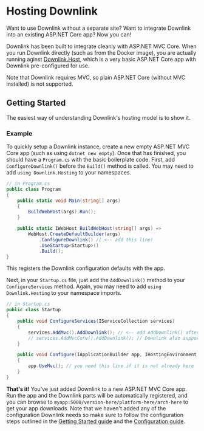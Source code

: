 # Hosting Downlink

Want to use Downlink without a separate site? Want to integrate Downlink into an existing ASP.NET Core app? Now you can!

Downlink has been built to integrate cleanly with ASP.NET MVC Core. When you run Downlink directly (such as from the Docker image), you are actually running aginst [Downlink.Host](xref:Downlink.Startup), which is a very basic ASP.NET Core app with Downlink pre-configured for use.

Note that Downlink requires MVC, so plain ASP.NET Core (without MVC installed) is not supported.

## Getting Started

The easiest way of understanding Downlink's hosting model is to show it.

### Example

To quickly setup a Downlink instance, create a new empty ASP.NET MVC Core app (such as using `dotnet new empty`). Once that has finished, you should have a `Program.cs` with the basic boilerplate code. First, add `ConfigureDownlink()` before the `Build()` method is called. You may need to add `using Downlink.Hosting` to your namespaces.


```csharp
// in Program.cs
public class Program
{
    public static void Main(string[] args)
    {
        BuildWebHost(args).Run();
    }

    public static IWebHost BuildWebHost(string[] args) =>
        WebHost.CreateDefaultBuilder(args)
            .ConfigureDownlink() // <-- add this line!
            .UseStartup<Startup>()
            .Build();
}
```

This registers the Downlink configuration defaults with the app.

Next, in your `Startup.cs` file, just add the `AddDownlink()` method to your `ConfigureServices` method. Again, you may need to add `using Downlink.Hosting` to your namespace imports.

```csharp
// in Startup.cs
public class Startup
{
    public void ConfigureServices(IServiceCollection services)
    {
        services.AddMvc().AddDownlink(); // <-- add AddDownlink() after the AddMvc() call
        // services.AddMvcCore().AddDownlink(); // Downlink also supports the AddMvcCore equivalent
    }

    public void Configure(IApplicationBuilder app, IHostingEnvironment env)
    {
        app.UseMvc(); // you need this line if it is not already here
    }
}
```

**That's it!** You've just added Downlink to a new ASP.NET MVC Core app. Run the app and the Downlink parts will be automatically registered, and you can browse to `myapp:5000/version-here/platform-here/arch-here` to get your app downloads. Note that we haven't added any of the configuration Downlink needs so make sure to follow the configuration steps outlined in the [Getting Started guide](../user/getting-started.md) and the [Configuration guide](../user/configuration.md).